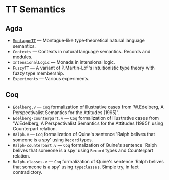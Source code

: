 # TT Semantics

## Agda

* [`MontagueTT`](Agda/MontagueTT/) — Montague-like
  type-theoretical natural language semantics.
* `Contexts` — Contexts in natural language semantics. Records and modules.
* `IntensionalLogic` — Monads in intensional logic.
* `FuzzyTT` — A variant of P.Martin-Löf ’s intuitionistic type theory with
  fuzzy type membership.
* `Experiments` — Various experiments.

## Coq

* `Edelberg.v` — `Coq` formalization of illustrative cases from
  'W.Edelberg, A Perspectivalist Semantics for the Attitudes (1995)'.
* `Edelberg-counterpart.v` — `Coq` formalization of illustrative cases from
  'W.Edelberg, A Perspectivalist Semantics for the Attitudes (1995)'
  using Counterpart relation.
* `Ralph.v` — `Coq` formalization of Quine's sentence 'Ralph belives
  that someone is a spy' using `Record` types.
* `Ralph-counterpart.v` — `Coq` formalization of Quine's sentence
  'Ralph belives that someone is a spy' using `Record` types and
  Counterpart relation.
* `Ralph-classes.v` — `Coq` formalization of Quine's sentence 'Ralph
  belives that someone is a spy' using `typeclasses`.  Simple try, in
  fact contradictory.
